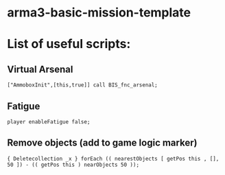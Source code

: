 # arma3-basic-mission-template

# List of useful scripts:
## Virtual Arsenal
`["AmmoboxInit",[this,true]] call BIS_fnc_arsenal;`
## Fatigue
`player enableFatigue false;`
## Remove objects (add to game logic marker)
`{ Deletecollection _x } forEach (( nearestObjects [ getPos this , [], 50 ]) - (( getPos this ) nearObjects 50 ));`
